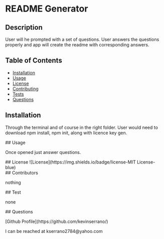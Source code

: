 
  # README Generator
  ## Description
  User will he prompted with a set of questions. User answers the questions properly and app will create the readme with corresponding answers.
  ## Table of Contents
  * [Installation](#installation)
  * [Usage](#usage)
  * [License](#license)
  * [Contributing](#contributing)
  * [Tests](#tests)
  * [Questions](#questions)
  ## Installation
  <p> Through the terminal and of course in the right folder. User would need to download npm install, npm init, along with licence key gen.</p>
  ## Usage
  <p> Once opened just answer questions.</p>
  ## License
  ![License](https://img.shields.io/badge/license-MIT License-blue)<br>
  ## Contributors
  <p>nothing</p>
  ## Test 
  <p> none</p>
  ## Questions
  <p> [Github Profile](https://github.com/kevinserrano/)</p>
  <p> I can be reached at kserrano2784@yahoo.com</p>
  